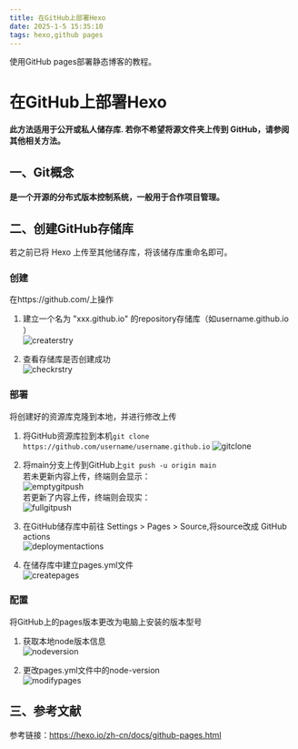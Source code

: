 ```yaml
---
title: 在GitHub上部署Hexo
date: 2025-1-5 15:35:10
tags: hexo,github pages
---
```


使用GitHub pages部署静态博客的教程。
<!-- more -->

# 在GitHub上部署Hexo
#### 此方法适用于公开或私人储存库. 若你不希望将源文件夹上传到 GitHub，请参阅其他相关方法。

## 一、Git概念
#### 是一个开源的分布式版本控制系统，一般用于合作项目管理。

## 二、创建GitHub存储库
若之前已将 Hexo 上传至其他储存库，将该储存库重命名即可。

### 创建
在https://github.com/上操作

1. 建立一个名为 "xxx.github.io" 的repository存储库（如username.github.io ）  
![createrstry](/images/two-creategithub/createrstry.png)

2. 查看存储库是否创建成功  
![checkrstry](/images/two-creategithub/checkrstry.png)

### 部署
将创建好的资源库克隆到本地，并进行修改上传

1. 将GitHub资源库拉到本机`git clone https://github.com/username/username.github.io`
![gitclone](/images/two-creategithub/gitclone.png)  

2. 将main分支上传到GitHub上`git push -u origin main`  
     若未更新内容上传，终端则会显示：  
     ![emptygitpush](/images/two-creategithub/emptygitpush.png)   
     若更新了内容上传，终端则会现实：  
     ![fullgitpush](/images/two-creategithub/fullgitpush.png)  

3. 在GitHub储存库中前往 Settings > Pages > Source,将source改成 GitHub actions  
![deploymentactions](/images/two-creategithub/deploymentactions.png)  

4. 在储存库中建立pages.yml文件  
![createpages](images/two-creategithub/createpages.png)  


### 配置
将GitHub上的pages版本更改为电脑上安装的版本型号  

1. 获取本地node版本信息  
![nodeversion](/images/two-creategithub/nodeversion.png)  
 
2. 更改pages.yml文件中的node-version  
![modifypages](/images/two-creategithub/modifypages.png)  

## 三、参考文献
参考链接：https://hexo.io/zh-cn/docs/github-pages.html  



